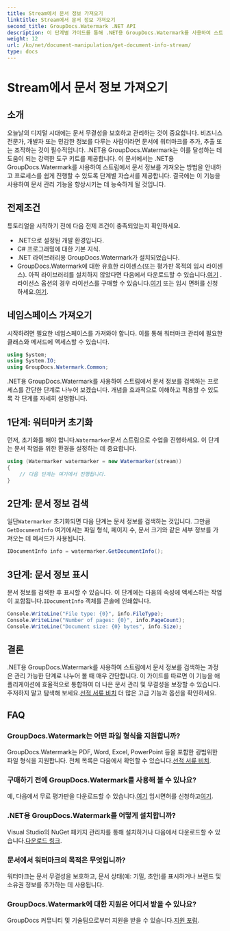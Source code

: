 ```yaml
---
title: Stream에서 문서 정보 가져오기
linktitle: Stream에서 문서 정보 가져오기
second_title: GroupDocs.Watermark .NET API
description: 이 단계별 가이드를 통해 .NET용 GroupDocs.Watermark를 사용하여 스트림에서 문서 정보를 얻는 방법을 알아보세요. 문서 관리 기능을 손쉽게 사용할 수 있습니다.
weight: 12
url: /ko/net/document-manipulation/get-document-info-stream/
type: docs
---
```

# Stream에서 문서 정보 가져오기

## 소개
오늘날의 디지털 시대에는 문서 무결성을 보호하고 관리하는 것이 중요합니다. 비즈니스 전문가, 개발자 또는 민감한 정보를 다루는 사람이라면 문서에 워터마크를 추가, 추출 또는 조작하는 것이 필수적입니다. .NET용 GroupDocs.Watermark는 이를 달성하는 데 도움이 되는 강력한 도구 키트를 제공합니다. 이 문서에서는 .NET용 GroupDocs.Watermark를 사용하여 스트림에서 문서 정보를 가져오는 방법을 안내하고 프로세스를 쉽게 진행할 수 있도록 단계별 자습서를 제공합니다. 결국에는 이 기능을 사용하여 문서 관리 기능을 향상시키는 데 능숙하게 될 것입니다.
## 전제조건
튜토리얼을 시작하기 전에 다음 전제 조건이 충족되었는지 확인하세요.
- .NET으로 설정된 개발 환경입니다.
- C# 프로그래밍에 대한 기본 지식.
- .NET 라이브러리용 GroupDocs.Watermark가 설치되었습니다.
- GroupDocs.Watermark에 대한 유효한 라이센스(또는 평가판 목적의 임시 라이센스).
 아직 라이브러리를 설치하지 않았다면 다음에서 다운로드할 수 있습니다.[여기](https://releases.groupdocs.com/Watermark/net/) . 라이선스 옵션의 경우 라이선스를 구매할 수 있습니다.[여기](https://purchase.groupdocs.com/buy) 또는 임시 면허를 신청하세요.[여기](https://purchase.groupdocs.com/temporary-license/).
## 네임스페이스 가져오기
시작하려면 필요한 네임스페이스를 가져와야 합니다. 이를 통해 워터마크 관리에 필요한 클래스와 메서드에 액세스할 수 있습니다.
```csharp
using System;
using System.IO;
using GroupDocs.Watermark.Common;
```
.NET용 GroupDocs.Watermark를 사용하여 스트림에서 문서 정보를 검색하는 프로세스를 간단한 단계로 나누어 보겠습니다. 개념을 효과적으로 이해하고 적용할 수 있도록 각 단계를 자세히 설명합니다.
## 1단계: 워터마커 초기화
 먼저, 초기화를 해야 합니다.`Watermarker`문서 스트림으로 수업을 진행하세요. 이 단계는 문서 작업을 위한 환경을 설정하는 데 중요합니다.
```csharp
using (Watermarker watermarker = new Watermarker(stream))
{
    // 다음 단계는 여기에서 진행됩니다.
}
```
## 2단계: 문서 정보 검색
 일단`Watermarker` 초기화되면 다음 단계는 문서 정보를 검색하는 것입니다. 그만큼`GetDocumentInfo` 여기에서는 파일 형식, 페이지 수, 문서 크기와 같은 세부 정보를 가져오는 데 메서드가 사용됩니다.
```csharp
IDocumentInfo info = watermarker.GetDocumentInfo();
```
## 3단계: 문서 정보 표시
 문서 정보를 검색한 후 표시할 수 있습니다. 이 단계에는 다음의 속성에 액세스하는 작업이 포함됩니다.`IDocumentInfo` 객체를 콘솔에 인쇄합니다.
```csharp
Console.WriteLine("File type: {0}", info.FileType);
Console.WriteLine("Number of pages: {0}", info.PageCount);
Console.WriteLine("Document size: {0} bytes", info.Size);
```

## 결론
 .NET용 GroupDocs.Watermark를 사용하여 스트림에서 문서 정보를 검색하는 과정은 관리 가능한 단계로 나누어 볼 때 매우 간단합니다. 이 가이드를 따르면 이 기능을 애플리케이션에 효율적으로 통합하여 더 나은 문서 관리 및 무결성을 보장할 수 있습니다. 주저하지 말고 탐색해 보세요.[선적 서류 비치](https://tutorials.groupdocs.com/Watermark/net/) 더 많은 고급 기능과 옵션을 확인하세요.
## FAQ
### GroupDocs.Watermark는 어떤 파일 형식을 지원합니까?
 GroupDocs.Watermark는 PDF, Word, Excel, PowerPoint 등을 포함한 광범위한 파일 형식을 지원합니다. 전체 목록은 다음에서 확인할 수 있습니다.[선적 서류 비치](https://tutorials.groupdocs.com/Watermark/net/).
### 구매하기 전에 GroupDocs.Watermark를 사용해 볼 수 있나요?
 예, 다음에서 무료 평가판을 다운로드할 수 있습니다.[여기](https://releases.groupdocs.com/) 임시면허를 신청하고[여기](https://purchase.groupdocs.com/temporary-license/).
### .NET용 GroupDocs.Watermark를 어떻게 설치합니까?
 Visual Studio의 NuGet 패키지 관리자를 통해 설치하거나 다음에서 다운로드할 수 있습니다.[다운로드 링크](https://releases.groupdocs.com/Watermark/net/).
### 문서에서 워터마크의 목적은 무엇입니까?
워터마크는 문서 무결성을 보호하고, 문서 상태(예: 기밀, 초안)를 표시하거나 브랜드 및 소유권 정보를 추가하는 데 사용됩니다.
### GroupDocs.Watermark에 대한 지원은 어디서 받을 수 있나요?
 GroupDocs 커뮤니티 및 기술팀으로부터 지원을 받을 수 있습니다.[지원 포럼](https://forum.groupdocs.com/c/watermark/19).